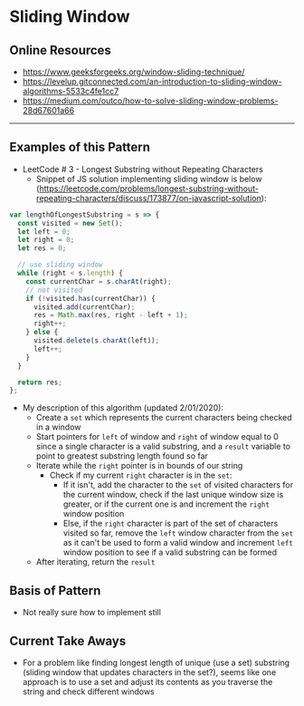 # Sliding Window

## Online Resources

- https://www.geeksforgeeks.org/window-sliding-technique/
- https://levelup.gitconnected.com/an-introduction-to-sliding-window-algorithms-5533c4fe1cc7
- https://medium.com/outco/how-to-solve-sliding-window-problems-28d67601a66

---

## Examples of this Pattern

- LeetCode # 3 - Longest Substring without Repeating Characters
  - Snippet of JS solution implementing sliding window is below (https://leetcode.com/problems/longest-substring-without-repeating-characters/discuss/173877/on-javascript-solution):

```javascript
var lengthOfLongestSubstring = s => {
  const visited = new Set();
  let left = 0;
  let right = 0;
  let res = 0;

  // use sliding window
  while (right < s.length) {
    const currentChar = s.charAt(right);
    // not visited
    if (!visited.has(currentChar)) {
      visited.add(currentChar);
      res = Math.max(res, right - left + 1);
      right++;
    } else {
      visited.delete(s.charAt(left));
      left++;
    }
  }

  return res;
};
```

- My description of this algorithm (updated 2/01/2020):
  - Create a `set` which represents the current characters being checked in a window
  - Start pointers for `left` of window and `right` of window equal to 0 since a single character is a valid substring, and a `result` variable to point to greatest substring length found so far
  - Iterate while the `right` pointer is in bounds of our string
    - Check if my current `right` character is in the `set`:
      - If it isn't, add the character to the `set` of visited characters for the current window, check if the last unique window size is greater, or if the current one is and increment the `right` window position
      - Else, if the `right` character is part of the set of characters visited so far, remove the `left` window character from the `set` as it can't be used to form a valid window and increment `left`
        window position to see if a valid substring can be formed
  - After iterating, return the `result`

## Basis of Pattern

- Not really sure how to implement still

## Current Take Aways

- For a problem like finding longest length of unique (use a set) substring (sliding window that updates characters in the set?), seems like one approach is to use a set and adjust its contents as you traverse the string and check different windows
